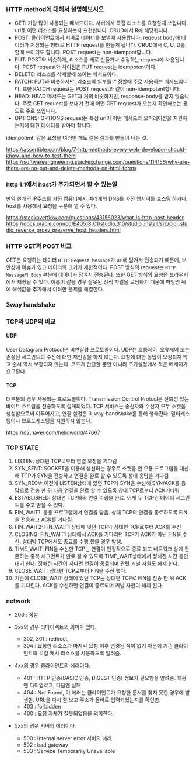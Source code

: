 ### HTTP method에 대해서 설명해보시오

- GET: 가장 많이 사용되는 메서드이다. 서버에서 특정 리소스를 요청할때 쓰입니다. url로 어떤 리소스를 요청하는지 표현합니다. CRUD에서 R에 해당됩니다.
- POST: 클라이언트에서 서버로 데이터를 보낼때 사용합니다. reqeust body에 데이터가 저장되는 형태로 HTTP request를 만들게 됩니다. CRUD에서 C, U, D를 할때 쓰이기도 합니다. POST request는 non-idempont합니다.
- PUT: POST와 비슷하게, 리소스를 새로 만들거나 수정하는 request에 사용됩니다. POST request와 차이점은 PUT request는 idempotent이다.
- DELETE: 리소스를 삭제할때 쓰이는 메서드이다. 
- PATCH: PUT과 비슷하지만, 리소스의 일부를 수정할때 주로 사용하는 메서드입니다. 또한 PATCH request는 POST request와 같이 non-idempotent합니다.
- HEAD: HEAD 메서드는 GET과 거의 비슷하지만, response-body를 받지 않습니다. 주로 GET request를 보내기 전에 어떤 GET request가 오는지 확인해보는 용도로 주로 쓰입니다.
- OPTIONS: OPTIONS request는 특정 url이 어떤 메서드와 오퍼레이션을 지원하는지에 대한 데이터를 받아야 합니다.

idempotent: 같은 요청을 여러번 해도 같은 결과를 만들어 내는 것.



https://assertible.com/blog/7-http-methods-every-web-developer-should-know-and-how-to-test-them
https://softwareengineering.stackexchange.com/questions/114156/why-are-there-are-no-put-and-delete-methods-on-html-forms

### http 1.1에서 host가 추가되면서 할 수 있는일

만약 한개의 IP주소를 가진 컴퓨터에서 여러개의 DNS를 가진 웹서버를 호스팅 하거나, host를 사용해서 요청을 구분해 낼 수 있다. 

https://stackoverflow.com/questions/43156023/what-is-http-host-header
https://docs.oracle.com/cd/E40518_01/studio.310/studio_install/src/cidi_studio_reverse_proxy_preserve_host_headers.html

### HTTP GET과 POST 비교

GET은 요청하는 데이터 `HTTP Request Message`가 url에 담겨서 전송되기 때문에, 보안상에 이슈가 있고 데이터의 크기가 제한적이다. POST 방식의 request는 `HTTP Message의 Body` 부분에 데이터가 담겨서 전송된다. 또한 GET 방식의 요청은 브라우저에서 캐슁될 수 있다. 이름이 같을 경우 잘못된 정적 파일을 로딩하기 때문에 파일명 뒤에 해쉬값을 추가해서 이러한 문제를 해결한다.

### 3way handshake

### TCP와 UDP의 비교

#### UDP

User Datagram Protocol은 비연결형 프로토콜이다. UDP는 흐름제어, 오류제어 또는 손상된 세그먼트의 수신에 대한 재전송을 하지 않는다. 요청에 대한 응답이 보장되지 않고 순서 역시 보장되지 않는다. 코드가 간단할 뿐만 아니라 초기설정에서 적은 메세지가 요구된다.

#### TCP

대부분의 경우 사용되는 프로토콜이다. Transmission Control Protcol은 신뢰성 있는 바이트 스트림을 전송하도록 설계되었다. TCP 서비스는 송신자와 수신자 모두 소켓을 생성함으로써 이루어지고, 연결 설정은 3-way-handshake를 통해 행해진다. 멀티캐스팅이나 브로드캐스팅을 지원하지 않는다.



https://d2.naver.com/helloworld/47667


### TCP STATE

1. LISTEN: 상대편 TCP로부터 연결 오청을 기다림
2. SYN_SENT: SOCKET을 이용해 생선하는 경우로 소켓을 연 으용 프로그램을 대신해 TCP가 SYN을 전송하고 연결을 완료 할 수 있도록 상대 응답을 기다림
3. SYN_RECV:  이전에 LISTEN상태에 있던 TCP가 SYN을 수신해 SYN/ACK를 응답으로 전송 한 뒤 다음 연결을 완료 할 수 있도록 상대 TCP로부터 ACK기다림
4. ESTABLISHED:  상대편 TCP와의 연결 수립을 완료. 이제 두 TCP간 데이터 세그먼트를 주고 받을 수 있다.
5. FIN_WAIT1: 응용 프로그램에서 연결을 닫음. 상대 TCP의 연결을 종료하도록 FIN을 전송하고 ACK를 기다림.
6. FIN_WAIT2:  FIN_WAIT1 상태에 잇던 TCP가 상대편 TCP로부터 ACK를 수신
7. CLOSING:  FIN_WAIT1 상태에서 ACK를 기다리던 TCP가 ACK가 아닌 FIN을 수신. 상대방 TCP에서도 종료를 수행 했을 경우 발생.
8. TIME_WAIT:  FIN을 수신한 TCP는 연결이 안정적으로 종료 되고 네트워크 상에 잔존하는 중복 세그먼트가 만료 될 수 있도록  TIME_WAIT상태에서 정해진 시간 동안 대기 한다. 정해진 시간이 지나면 연결이 종료되며 관련 커널 자원도 해제 한다.
9. CLOSE_WAIT: 상대편 TCP로부터 FIN을 수신 했다.
10. 기존에 CLOSE_WAIT 상태에 있던 TCP는 상대편 TCP로 FIN을 전송 한 뒤 ACK를 기다린다. ACK를 수신하면 연결이 종료되며 커널 자원이 해제 된다. 

### network
- 200 : 정상
- 3xx의 경우 리다이렉트의 의미가 있다.
  * 302, 301 : redirect, 
  * 304 : 요청한 리소스가 마지막 요청 이후 변경된 적이 없기 때문에 기존 클라이언트의 로컬 캐시 리소스를 사용하도록 알려줌.
- 4xx의 경우 클라이언트의 에러이다.
  * 401 : HTTP 인증(BASIC 인증, DIGEST 인증) 정보가 필요함을 알려줌. 처음엔 다이얼로그, 다음엔 실패
  * 404 : Not Found, 이 에러는 클라이언트가 요청한 문서를 찾지 못한 경우에 발생함. URL을 다시 잘 보고 주소가 올바로 입력되었는지를 확인함. 
  * 403 : forbidden
  * 400 : 요청 자체가 잘못되었음을 의미한다.

- 5xx의 경우 서버의 에러이다.
  * 500 : Internal server error 서버의 에러
  * 502 : bad gateway
  * 503 : Service Temporarily Unavailable